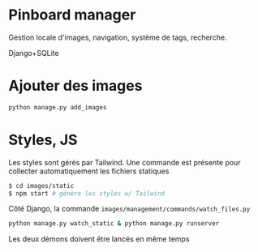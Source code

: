 # Pinboard manager
Gestion locale d'images, navigation, système de tags, recherche.

Django+SQLite

# Ajouter des images
```bash
python manage.py add_images
```

# Styles, JS
Les styles sont gérés par Tailwind. Une commande est présente pour collecter automatiquement les fichiers statiques
```bash
$ cd images/static
$ npm start # génère les styles w/ Tailwind
```
Côté Django, la commande `images/management/commands/watch_files.py`
```bash
python manage.py watch_static & python manage.py runserver
```

Les deux démons doivent être lancés en même temps
